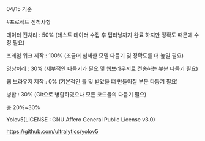 04/15 기준

#프로젝트 진척사항

데이터 전처리 : 50% (테스트 데이터 수집 후 딥러닝까지 완료 하지만 정확도 때문에 수정 필요)

프레임 워크 제작 : 100% (조금더 섬세한 모델 다듬기 및 정확도를 더 높일 필요)

영상처리 : 30% (세부적인 다듬기가 필요 및 웹브라우저로 전송하는 부분 다듬기 필요)

웹 브라우저 제작 : 0% (기본적인 틀 및 받았을 떄 만들어질 부분 다듬기 필요)

병합 : 30% (Git으로 병합하였으나 모든 코드들의 다듬기 필요)

총 20%~30%



Yolov5(LICENSE : GNU Affero General Public License v3.0)

https://github.com/ultralytics/yolov5
